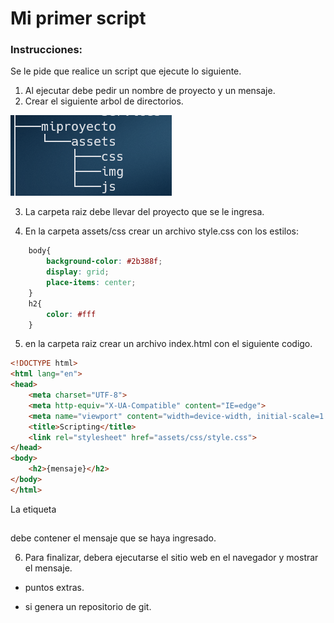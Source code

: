 # Mi primer script
### Instrucciones:
Se le pide que realice un script que ejecute lo siguiente.

1. Al ejecutar debe pedir un nombre de proyecto y un mensaje.
2. Crear el siguiente arbol de directorios.

![directorio](../assets/directorio.png)

3. La carpeta raiz debe llevar del proyecto que se le ingresa.

4. En la carpeta assets/css crear un archivo style.css con los estilos:
```css
    body{
        background-color: #2b388f;
        display: grid;
        place-items: center;
    }
    h2{
        color: #fff
    }
```

5. en la carpeta raiz crear un archivo index.html con el siguiente codigo.
```html
<!DOCTYPE html>
<html lang="en">
<head>
    <meta charset="UTF-8">
    <meta http-equiv="X-UA-Compatible" content="IE=edge">
    <meta name="viewport" content="width=device-width, initial-scale=1.0">
    <title>Scripting</title>
    <link rel="stylesheet" href="assets/css/style.css">
</head>
<body>
    <h2>{mensaje}</h2>
</body>
</html>
```
La etiqueta <h2></h2> debe contener el mensaje que se haya ingresado. 

6. Para finalizar, debera ejecutarse el sitio web en el navegador y mostrar el mensaje. 

* puntos extras. 
- si genera  un repositorio de git. 

